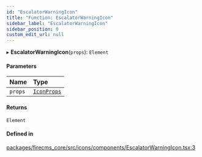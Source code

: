 ```yaml
---
id: "EscalatorWarningIcon"
title: "Function: EscalatorWarningIcon"
sidebar_label: "EscalatorWarningIcon"
sidebar_position: 0
custom_edit_url: null
---
```


▸ **EscalatorWarningIcon**(`props`): `Element`

#### Parameters

| Name | Type |
| :------ | :------ |
| `props` | [`IconProps`](../types/IconProps.md) |

#### Returns

`Element`

#### Defined in

[packages/firecms_core/src/icons/components/EscalatorWarningIcon.tsx:3](https://github.com/FireCMSco/firecms/blob/d45f3739/packages/firecms_core/src/icons/components/EscalatorWarningIcon.tsx#L3)
